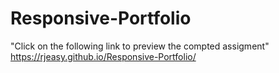 # Responsive-Portfolio
<p>
  "Click on the following link to preview the compted assigment"
  <br>
<a href ="file:///C:/Users/rjeas/Desktop/HOMEWORK/Responsive-Portfolio/Index.html" rel="nofollow"> https://rjeasy.github.io/Responsive-Portfolio/</a>
  </p>

